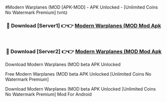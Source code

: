 #Modern Warplanes (MOD [APK-MOD] - APK Unlocked - [Unlimited Coins No Watermark Premium] tvntz



<div align="center">

<h3>🔴 Download [Server1] 👉👉 <a href="https://momento.my/?title=Modern_Warplanes_(MOD">Modern Warplanes (MOD Mod Apk</a></h3><br>

<h3>🔴 Download [Server2] 👉👉 <a href="https://momento.my/?title=Modern_Warplanes_(MOD">Modern Warplanes (MOD Mod Apk</a></h3>
</div>



Download Modern Warplanes (MOD beta APK Unlocked

Free Modern Warplanes (MOD beta APK Unlocked [Unlimited Coins No Watermark Premium]

Download Modern Warplanes (MOD beta APK Unlocked [Unlimited Coins No Watermark Premium] Mod For Android

